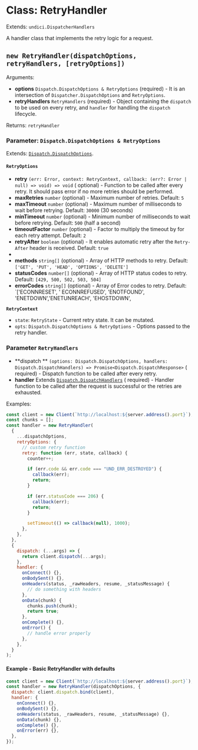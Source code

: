# Class: RetryHandler

Extends: `undici.DispatcherHandlers`

A handler class that implements the retry logic for a request.

## `new RetryHandler(dispatchOptions, retryHandlers, [retryOptions])`

Arguments:

- **options** `Dispatch.DispatchOptions & RetryOptions` (required) - It is an intersection
  of `Dispatcher.DispatchOptions` and `RetryOptions`.
- **retryHandlers** `RetryHandlers` (required) - Object containing the `dispatch` to be used on
  every retry, and `handler` for handling the `dispatch` lifecycle.

Returns: `retryHandler`

### Parameter: `Dispatch.DispatchOptions & RetryOptions`

Extends: [`Dispatch.DispatchOptions`](Dispatcher.md#parameter-dispatchoptions).

#### `RetryOptions`

- **retry** `(err: Error, context: RetryContext, callback: (err?: Error | null) => void) => void` (
  optional) - Function to be called after every retry. It should pass error if no more retries
  should be performed.
- **maxRetries** `number` (optional) - Maximum number of retries. Default: `5`
- **maxTimeout** `number` (optional) - Maximum number of milliseconds to wait before retrying.
  Default: `30000` (30 seconds)
- **minTimeout** `number` (optional) - Minimum number of milliseconds to wait before retrying.
  Default: `500` (half a second)
- **timeoutFactor** `number` (optional) - Factor to multiply the timeout by for each retry attempt.
  Default: `2`
- **retryAfter** `boolean` (optional) - It enables automatic retry after the `Retry-After` header is
  received. Default: `true`
-
- **methods** `string[]` (optional) - Array of HTTP methods to retry.
  Default: `['GET', 'PUT', 'HEAD', 'OPTIONS', 'DELETE']`
- **statusCodes** `number[]` (optional) - Array of HTTP status codes to retry.
  Default: `[429, 500, 502, 503, 504]`
- **errorCodes** `string[]` (optional) - Array of Error codes to retry. Default: `['ECONNRESET', '
  ECONNREFUSED', 'ENOTFOUND', 'ENETDOWN','ENETUNREACH', 'EHOSTDOWN',

**`RetryContext`**

- `state`: `RetryState` - Current retry state. It can be mutated.
- `opts`: `Dispatch.DispatchOptions & RetryOptions` - Options passed to the retry handler.

### Parameter `RetryHandlers`

- **dispatch
  ** `(options: Dispatch.DispatchOptions, handlers: Dispatch.DispatchHandlers) => Promise<Dispatch.DispatchResponse>` (
  required) - Dispatch function to be called after every retry.
- **handler**
  Extends [`Dispatch.DispatchHandlers`](Dispatcher.md#dispatcherdispatchoptions-handler) (
  required) - Handler function to be called after the request is successful or the retries are
  exhausted.

Examples:

```js
const client = new Client(`http://localhost:${server.address().port}`);
const chunks = [];
const handler = new RetryHandler(
  {
    ...dispatchOptions,
    retryOptions: {
      // custom retry function
      retry: function (err, state, callback) {
        counter++;

        if (err.code && err.code === "UND_ERR_DESTROYED") {
          callback(err);
          return;
        }

        if (err.statusCode === 206) {
          callback(err);
          return;
        }

        setTimeout(() => callback(null), 1000);
      },
    },
  },
  {
    dispatch: (...args) => {
      return client.dispatch(...args);
    },
    handler: {
      onConnect() {},
      onBodySent() {},
      onHeaders(status, _rawHeaders, resume, _statusMessage) {
        // do something with headers
      },
      onData(chunk) {
        chunks.push(chunk);
        return true;
      },
      onComplete() {},
      onError() {
        // handle error properly
      },
    },
  }
);
```

#### Example - Basic RetryHandler with defaults

```js
const client = new Client(`http://localhost:${server.address().port}`);
const handler = new RetryHandler(dispatchOptions, {
  dispatch: client.dispatch.bind(client),
  handler: {
    onConnect() {},
    onBodySent() {},
    onHeaders(status, _rawHeaders, resume, _statusMessage) {},
    onData(chunk) {},
    onComplete() {},
    onError(err) {},
  },
});
```

